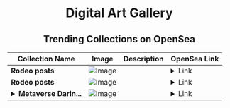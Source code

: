 <div align="center">

# Digital Art Gallery

## Trending Collections on OpenSea

| Collection Name                       | Image                                                                                     | Description                       | OpenSea Link                                                                                          |
|---------------------------------------|-------------------------------------------------------------------------------------------|-----------------------------------|--------------------------------------------------------------------------------------------------------|
| **Rodeo posts** | ![Image](https://i.seadn.io/gcs/files/44377ce8ae08730abb8810a8fc7bac3b.png?w=500&auto=format?w=200&auto=format) |  | <details><summary>Link</summary>[Rodeo posts](https://opensea.io/collection/rodeo-posts-7562)</details> |
| **Rodeo posts** | ![Image](https://i.seadn.io/s/raw/files/aeff6cda7c22fd812d327a7a20ce34f8.jpg?w=500&auto=format?w=200&auto=format) |  | <details><summary>Link</summary>[Rodeo posts](https://opensea.io/collection/rodeo-posts-7561)</details> |
| **<details><summary>Metaverse Darin...</summary>Metaverse Daring Cowboy</details>** | ![Image](https://i.seadn.io/s/raw/files/3895126d76d8b4ed6b9b556eb8dc6abe.png?w=500&auto=format?w=200&auto=format) |  | <details><summary>Link</summary>[Metaverse Daring Cowboy](https://opensea.io/collection/metaverse-daring-cowboy)</details> |

</div>
